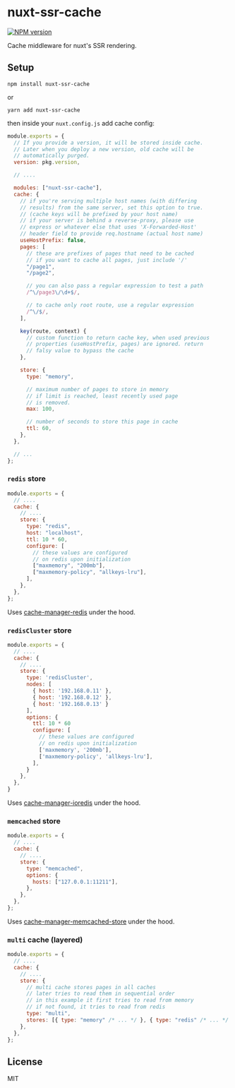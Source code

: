 # nuxt-ssr-cache

[![NPM version](https://img.shields.io/npm/v/nuxt-ssr-cache.svg)](https://www.npmjs.com/package/nuxt-ssr-cache)

Cache middleware for nuxt's SSR rendering.

## Setup

`npm install nuxt-ssr-cache`

or

`yarn add nuxt-ssr-cache`

then inside your `nuxt.config.js` add cache config:

```javascript
module.exports = {
  // If you provide a version, it will be stored inside cache.
  // Later when you deploy a new version, old cache will be
  // automatically purged.
  version: pkg.version,

  // ....

  modules: ["nuxt-ssr-cache"],
  cache: {
    // if you're serving multiple host names (with differing
    // results) from the same server, set this option to true.
    // (cache keys will be prefixed by your host name)
    // if your server is behind a reverse-proxy, please use
    // express or whatever else that uses 'X-Forwarded-Host'
    // header field to provide req.hostname (actual host name)
    useHostPrefix: false,
    pages: [
      // these are prefixes of pages that need to be cached
      // if you want to cache all pages, just include '/'
      "/page1",
      "/page2",

      // you can also pass a regular expression to test a path
      /^\/page3\/\d+$/,

      // to cache only root route, use a regular expression
      /^\/$/,
    ],

    key(route, context) {
      // custom function to return cache key, when used previous
      // properties (useHostPrefix, pages) are ignored. return
      // falsy value to bypass the cache
    },

    store: {
      type: "memory",

      // maximum number of pages to store in memory
      // if limit is reached, least recently used page
      // is removed.
      max: 100,

      // number of seconds to store this page in cache
      ttl: 60,
    },
  },

  // ...
};
```

### `redis` store

```javascript
module.exports = {
  // ....
  cache: {
    // ....
    store: {
      type: "redis",
      host: "localhost",
      ttl: 10 * 60,
      configure: [
        // these values are configured
        // on redis upon initialization
        ["maxmemory", "200mb"],
        ["maxmemory-policy", "allkeys-lru"],
      ],
    },
  },
};
```

Uses [cache-manager-redis](https://www.npmjs.com/package/cache-manager-redis) under the hood.

### `redisCluster` store

```javascript
module.exports = {
  // ....
  cache: {
    // ....
    store: {
      type: 'redisCluster',
      nodes: [
        { host: '192.168.0.11' },
        { host: '192.168.0.12' },
        { host: '192.168.0.13' }
      ],
      options: {
        ttl: 10 * 60
        configure: [
          // these values are configured
          // on redis upon initialization
          ['maxmemory', '200mb'],
          ['maxmemory-policy', 'allkeys-lru'],
        ],
      }
    },
  },
}
```

Uses [cache-manager-ioredis](https://www.npmjs.com/package/cache-manager-ioredis) under the hood.

### `memcached` store

```javascript
module.exports = {
  // ....
  cache: {
    // ....
    store: {
      type: "memcached",
      options: {
        hosts: ["127.0.0.1:11211"],
      },
    },
  },
};
```

Uses [cache-manager-memcached-store](https://www.npmjs.com/package/cache-manager-memcached-store) under the hood.

### `multi` cache (layered)

```javascript
module.exports = {
  // ....
  cache: {
    // ....
    store: {
      // multi cache stores pages in all caches
      // later tries to read them in sequential order
      // in this example it first tries to read from memory
      // if not found, it tries to read from redis
      type: "multi",
      stores: [{ type: "memory" /* ... */ }, { type: "redis" /* ... */ }],
    },
  },
};
```

## License

MIT
